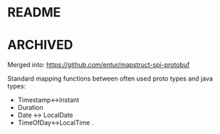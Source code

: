 # README #

# ARCHIVED #
Merged into:
https://github.com/entur/mapstruct-spi-protobuf

Standard mapping functions between often used proto types and java types:

* Timestamp<->Instant
* Duration
* Date <-> LocalDate
* TimeOfDay<->LocalTime
. 
